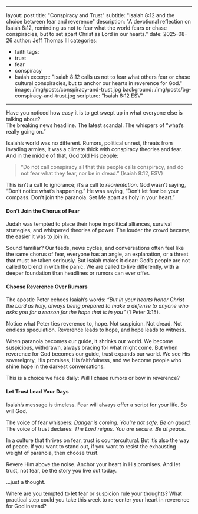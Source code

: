 
---
layout: post
title: "Conspiracy and Trust"
subtitle: "Isaiah 8:12 and the choice between fear and reverence"
description: "A devotional reflection on Isaiah 8:12, reminding us not to fear what the world fears or chase conspiracies, but to set apart Christ as Lord in our hearts."
date: 2025-08-26
author: Jeff Thomas III
categories:
  - faith
tags:
  - trust
  - fear
  - conspiracy
  - Isaiah
excerpt: "Isaiah 8:12 calls us not to fear what others fear or chase cultural conspiracies, but to anchor our hearts in reverence for God."
image: /img/posts/conspiracy-and-trust.jpg
background: /img/posts/bg-conspiracy-and-trust.jpg
scripture: "Isaiah 8:12 ESV"
---
Have you noticed how easy it is to get swept up in what everyone else is talking about?  
The breaking news headline. The latest scandal. The whispers of “what’s really going on.”  

Isaiah’s world was no different. Rumors, political unrest, threats from invading armies, it was a climate thick with conspiracy theories and fear. And in the middle of that, God told His people:  

> “Do not call conspiracy all that this people calls conspiracy, and do not fear what they fear, nor be in dread.” (Isaiah 8:12, ESV)

This isn’t a call to ignorance; it’s a call to *reorientation*. God wasn’t saying, “Don’t notice what’s happening.” He was saying, “Don’t let fear be your compass. Don’t join the paranoia. Set Me apart as holy in your heart.”  


#### Don’t Join the Chorus of Fear
Judah was tempted to place their hope in political alliances, survival strategies, and whispered theories of power. The louder the crowd became, the easier it was to join in.  

Sound familiar? Our feeds, news cycles, and conversations often feel like the same chorus of fear, everyone has an angle, an explanation, or a threat that must be taken seriously. But Isaiah makes it clear: God’s people are not called to blend in with the panic. We are called to live differently, with a deeper foundation than headlines or rumors can ever offer.  


#### Choose Reverence Over Rumors
The apostle Peter echoes Isaiah’s words: *“But in your hearts honor Christ the Lord as holy, always being prepared to make a defense to anyone who asks you for a reason for the hope that is in you”* (1 Peter 3:15).  

Notice what Peter ties reverence to, hope. Not suspicion. Not dread. Not endless speculation. Reverence leads to hope, and hope leads to witness.  

When paranoia becomes our guide, it shrinks our world. We become suspicious, withdrawn, always bracing for what might come. But when reverence for God becomes our guide, trust expands our world. We see His sovereignty, His promises, His faithfulness, and we become people who shine hope in the darkest conversations.  

This is a choice we face daily: Will I chase rumors or bow in reverence?  


#### Let Trust Lead Your Days
Isaiah’s message is timeless. Fear will always offer a script for your life. So will God.  

The voice of fear whispers: _Danger is coming. You’re not safe. Be on guard._  
The voice of trust declares: _The Lord reigns. You are secure. Be at peace._  

In a culture that thrives on fear, trust is countercultural. But it’s also the way of peace. If you want to stand out, if you want to resist the exhausting weight of paranoia, then choose trust.  

Revere Him above the noise. Anchor your heart in His promises. And let trust, not fear, be the story you live out today.  

…just a thought.  

Where are you tempted to let fear or suspicion rule your thoughts? What practical step could you take this week to re-center your heart in reverence for God instead?

<!--stackedit_data:
eyJoaXN0b3J5IjpbOTg5Njg3MjI0XX0=
-->